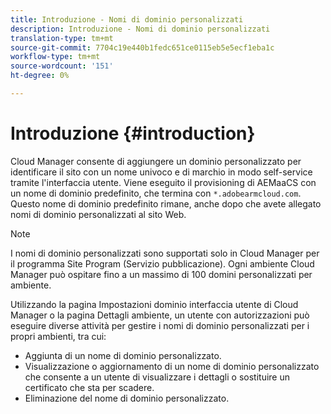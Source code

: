 ```yaml
---
title: Introduzione - Nomi di dominio personalizzati
description: Introduzione - Nomi di dominio personalizzati
translation-type: tm+mt
source-git-commit: 7704c19e440b1fedc651ce0115eb5e5ecf1eba1c
workflow-type: tm+mt
source-wordcount: '151'
ht-degree: 0%

---
```



# Introduzione {#introduction}

Cloud Manager consente di aggiungere un dominio personalizzato per identificare il sito con un nome univoco e di marchio in modo self-service tramite l&#39;interfaccia utente. Viene eseguito il provisioning di AEMaaCS con un nome di dominio predefinito, che termina con `*.adobearmcloud.com`. Questo nome di dominio predefinito rimane, anche dopo che avete allegato nomi di dominio personalizzati al sito Web.

>[!NOTE]
>I nomi di dominio personalizzati sono supportati solo in Cloud Manager per il programma Site Program (Servizio pubblicazione). Ogni ambiente Cloud Manager può ospitare fino a un massimo di 100 domini personalizzati per ambiente.

Utilizzando la pagina Impostazioni dominio interfaccia utente di Cloud Manager o la pagina Dettagli ambiente, un utente con autorizzazioni può eseguire diverse attività per gestire i nomi di dominio personalizzati per i propri ambienti, tra cui:

* Aggiunta di un nome di dominio personalizzato.
* Visualizzazione o aggiornamento di un nome di dominio personalizzato che consente a un utente di visualizzare i dettagli o sostituire un certificato che sta per scadere.
* Eliminazione del nome di dominio personalizzato.